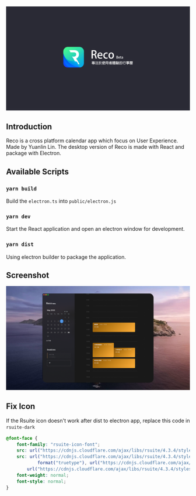 ![logo](./images/logo.png)

## Introduction

Reco is a cross platform calendar app which focus on User Experience. Made by Yuanlin Lin.
The desktop version of Reco is made with React and package with Electron.

## Available Scripts

### `yarn build`

Build the `electron.ts` into `public/electron.js`

### `yarn dev`

Start the React application and open an electron window for development.

### `yarn dist`

Using electron builder to package the application.

## Screenshot

![preview](images/1.png)

## Fix Icon

If the Rsuite icon doesn't work after dist to electron app, replace this code in `rsuite-dark`

```css
@font-face {
    font-family: "rsuite-icon-font";
    src: url("https://cdnjs.cloudflare.com/ajax/libs/rsuite/4.3.4/styles/fonts/rsuite-icon-font.eot");
    src: url("https://cdnjs.cloudflare.com/ajax/libs/rsuite/4.3.4/styles/fonts/rsuite-icon-font.eot?#iefix") format("eot"), url("https://cdnjs.cloudflare.com/ajax/libs/rsuite/4.3.4/styles/fonts/rsuite-icon-font.ttf")
            format("truetype"), url("https://cdnjs.cloudflare.com/ajax/libs/rsuite/4.3.4/styles/fonts/rsuite-icon-font.woff") format("woff"),
        url("https://cdnjs.cloudflare.com/ajax/libs/rsuite/4.3.4/styles/fonts/rsuite-icon-font.svg#rsuite-icon-font") format("svg");
    font-weight: normal;
    font-style: normal;
}
```
